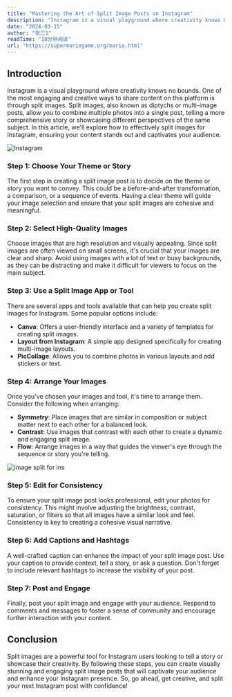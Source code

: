 ```yaml
---
title: "Mastering the Art of Split Image Posts on Instagram"
description: "Instagram is a visual playground where creativity knows no bounds. One of the most engaging and creative ways to share content on this platform is through split images. Split images, also known as diptychs or multi-image posts, allow you to combine multiple photos into a single post, telling a more comprehensive story or showcasing different perspectives of the same subject. In this article, we'll explore how to effectively split images for Instagram, ensuring your content stands out and captivates your audience."
date: "2024-03-15"
author: "张三1"
readTime: "10分钟阅读"
url: "https://supermariogame.org/mario.html"
---
```


## Introduction

Instagram is a visual playground where creativity knows no bounds. One of the most engaging and creative ways to share content on this platform is through split images. Split images, also known as diptychs or multi-image posts, allow you to combine multiple photos into a single post, telling a more comprehensive story or showcasing different perspectives of the same subject. In this article, we'll explore how to effectively split images for Instagram, ensuring your content stands out and captivates your audience.

![Instagram](/images/instagram.jpg)

### Step 1: Choose Your Theme or Story

The first step in creating a split image post is to decide on the theme or story you want to convey. This could be a before-and-after transformation, a comparison, or a sequence of events. Having a clear theme will guide your image selection and ensure that your split images are cohesive and meaningful.

### Step 2: Select High-Quality Images

Choose images that are high resolution and visually appealing. Since split images are often viewed on small screens, it's crucial that your images are clear and sharp. Avoid using images with a lot of text or busy backgrounds, as they can be distracting and make it difficult for viewers to focus on the main subject.

### Step 3: Use a Split Image App or Tool

There are several apps and tools available that can help you create split images for Instagram. Some popular options include:

- **Canva**: Offers a user-friendly interface and a variety of templates for creating split images.
- **Layout from Instagram**: A simple app designed specifically for creating multi-image layouts.
- **PicCollage**: Allows you to combine photos in various layouts and add stickers or text.

### Step 4: Arrange Your Images

Once you've chosen your images and tool, it's time to arrange them. Consider the following when arranging:

- **Symmetry**: Place images that are similar in composition or subject matter next to each other for a balanced look.
- **Contrast**: Use images that contrast with each other to create a dynamic and engaging split image.
- **Flow**: Arrange images in a way that guides the viewer's eye through the sequence or story you're telling.

![image split for ins](/images/image-split-ins.jpg)

### Step 5: Edit for Consistency

To ensure your split image post looks professional, edit your photos for consistency. This might involve adjusting the brightness, contrast, saturation, or filters so that all images have a similar look and feel. Consistency is key to creating a cohesive visual narrative.

### Step 6: Add Captions and Hashtags

A well-crafted caption can enhance the impact of your split image post. Use your caption to provide context, tell a story, or ask a question. Don't forget to include relevant hashtags to increase the visibility of your post.

### Step 7: Post and Engage

Finally, post your split image and engage with your audience. Respond to comments and messages to foster a sense of community and encourage further interaction with your content.

## Conclusion

Split images are a powerful tool for Instagram users looking to tell a story or showcase their creativity. By following these steps, you can create visually stunning and engaging split image posts that will captivate your audience and enhance your Instagram presence. So, go ahead, get creative, and split your next Instagram post with confidence!